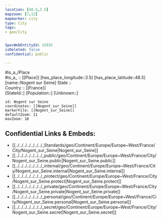 ```yaml
---
location: [48.5,3.5] 
mapzoom: [7,12] 
mapmarker: city 
type: City
tags:
- geo/City


SpocWebEntityId: 32935
isDeleted: false
confidential: public

---
```

#is_a_/Place  
#is_a_ :: [[Place]] 
[has_place_longitude::3.5] 
[has_place_latitude::48.5] 
[name::Nogent sur Seine] 
State ::  
Country :: [[France]]  
[StateId::] 
[Population::] 
[Unknown::] 


```leaflet
id: Nogent sur Seine
coordinates: [[Nogent_sur_Seine]] 
markerFile: [[Nogent_sur_Seine]] 
defaultZoom: 11 
maxZoom: 18
```


## Confidential Links & Embeds: 
- [[../../../../../../../_Standards/geo/Continent/Europe/Europe~West/France/City/Nogent_sur_Seine|Nogent_sur_Seine]] 
- [[../../../../../../../_public/geo/Continent/Europe/Europe~West/France/City/Nogent_sur_Seine.public|Nogent_sur_Seine.public]] 
- [[../../../../../../../_internal/geo/Continent/Europe/Europe~West/France/City/Nogent_sur_Seine.internal|Nogent_sur_Seine.internal]] 
- [[../../../../../../../_protect/geo/Continent/Europe/Europe~West/France/City/Nogent_sur_Seine.protect|Nogent_sur_Seine.protect]] 
- [[../../../../../../../_private/geo/Continent/Europe/Europe~West/France/City/Nogent_sur_Seine.private|Nogent_sur_Seine.private]] 
- [[../../../../../../../_personal/geo/Continent/Europe/Europe~West/France/City/Nogent_sur_Seine.personal|Nogent_sur_Seine.personal]] 
- [[../../../../../../../_secret/geo/Continent/Europe/Europe~West/France/City/Nogent_sur_Seine.secret|Nogent_sur_Seine.secret]] 
